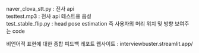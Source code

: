 naver_clova_stt.py : 전사 api   
  testtest.mp3 : 전사 api 테스트용 음성  
test_stable_flip.py : head pose estimation 즉 사용자의 머리 위치 및 방향 보여주는 code  

비언어적 표현에 대한 종합 피드백 레포트 웹사이트 : interviewbuster.streamlit.app/
